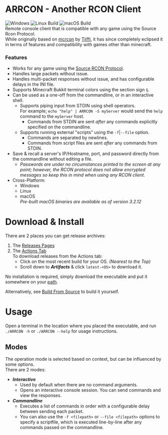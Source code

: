 # ARRCON - Another __RCON__ Client
![Windows](https://github.com/radj307/ARRCON/actions/workflows/Windows.yml/badge.svg)
![Linux Build](https://github.com/radj307/ARRCON/actions/workflows/Linux.yml/badge.svg)
![macOS Build](https://github.com/radj307/ARRCON/actions/workflows/macOS.yml/badge.svg)  
Remote console client that is compatible with any game using the Source Rcon Protocol.  
While originally based on [mcrcon](https://github.com/Tiiffi/mcrcon) by [Tiiffi](https://github.com/Tiiffi), it has since completely eclipsed it in terms of features and compatibility with games other than minecraft.  

### Features
  - Works for any game using the [Source RCON Protocol](https://developer.valvesoftware.com/wiki/Source_RCON_Protocol).
  - Handles large packets without issue.
  - Handles multi-packet responses without issue, and has configurable delays in the INI file.
  - Supports Minecraft Bukkit terminal colors using the section sign `§`.
  - Can be used as a one-off from the commandline, or in an interactive shell.
    - Supports piping input from STDIN using shell operators.  
      For example; `echo "help" | ARRCON -S myServer` would send the `help` command to the `myServer` host.
        - Commands from STDIN are sent _after_ any commands explicitly specified on the commandline.
    - Supports running external "scripts" using the `-f`\|`--file` option.
      - Commands are separated by newlines.
      - Commands from script files are sent _after_ any commands from STDIN.
  - Save & recall a server's IP/Hostname, port, and password directly from the commandline without editing a file.
    - _Passwords are under no circumstances printed to the screen at any point; however, the RCON protocol does not allow encrypted messages so keep this in mind when using any RCON client._
  - Cross-Platform:
    - Windows
    - Linux
    - macOS  
      _Pre-built macOS binaries are available as of version 3.2.12_


# Download & Install
There are 2 places you can get release archives:
 1.  The [Releases Pages](https://github.com/radj307/ARRCON/releases)  
 2.  The [Actions Tab](https://github.com/radj307/ARRCON/actions)  
     To download releases from the Actions tab:
     - Click on the most recent build for your OS. _(Nearest to the Top)_
     - Scroll down to ___Artifacts___ & click `latest-<OS>` to download it.

No installation is required, simply download the executable and put it somewhere on your [path](https://github.com/radj307/ARRCON/wiki/Adding-To-Path).  

Alternatively, see [Build From Source](https://github.com/radj307/ARRCON/wiki/Building-from-Source) to build it yourself.


# Usage
Open a terminal in the location where you placed the executable, and run `./ARRCON -h` or `./ARRCON --help` for usage instructions.  

## Modes
The operation mode is selected based on context, but can be influenced by some options.  
There are 2 modes:
- ___Interactive___
  - Used by default when there are no command arguments.
  - Opens an interactive console session. You can send commands and view the responses.
- ___Commandline___
  - Executes a list of commands in order with a configurable delay between sending each packet.
  - You can also use the `-f <filepath>` or `--file <filepath>` options to specify a scriptfile, which is executed line-by-line after any commands passed on the commandline.
